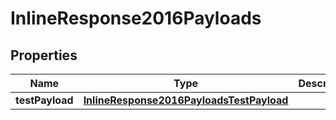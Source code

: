
# InlineResponse2016Payloads

## Properties
Name | Type | Description | Notes
------------ | ------------- | ------------- | -------------
**testPayload** | [**InlineResponse2016PayloadsTestPayload**](InlineResponse2016PayloadsTestPayload.md) |  |  [optional]



